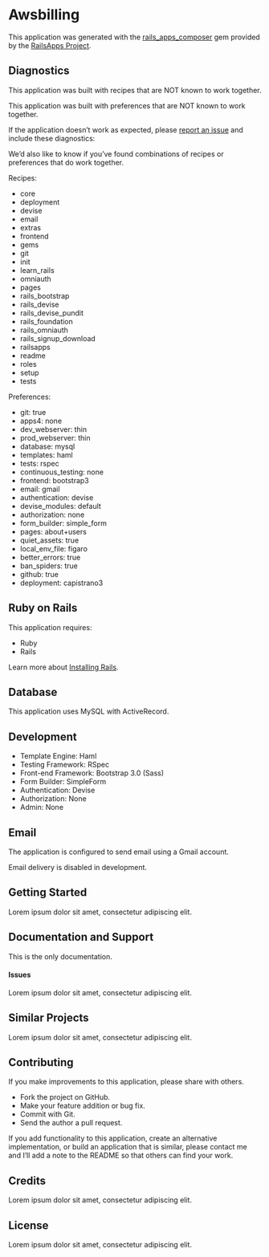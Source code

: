 Awsbilling
=========

This application was generated with the [rails_apps_composer](https://github.com/RailsApps/rails_apps_composer) gem
provided by the [RailsApps Project](http://railsapps.github.io/).

Diagnostics
-----------

This application was built with recipes that are NOT known to work together.

This application was built with preferences that are NOT known to work
together.

If the application doesn’t work as expected, please [report an issue](https://github.com/RailsApps/rails_apps_composer/issues)
and include these diagnostics:

We’d also like to know if you’ve found combinations of recipes or
preferences that do work together.

Recipes:

* core
* deployment
* devise
* email
* extras
* frontend
* gems
* git
* init
* learn_rails
* omniauth
* pages
* rails_bootstrap
* rails_devise
* rails_devise_pundit
* rails_foundation
* rails_omniauth
* rails_signup_download
* railsapps
* readme
* roles
* setup
* tests

Preferences:

* git: true
* apps4: none
* dev_webserver: thin
* prod_webserver: thin
* database: mysql
* templates: haml
* tests: rspec
* continuous_testing: none
* frontend: bootstrap3
* email: gmail
* authentication: devise
* devise_modules: default
* authorization: none
* form_builder: simple_form
* pages: about+users
* quiet_assets: true
* local_env_file: figaro
* better_errors: true
* ban_spiders: true
* github: true
* deployment: capistrano3

Ruby on Rails
-------------

This application requires:

-   Ruby
-   Rails

Learn more about [Installing Rails](http://railsapps.github.io/installing-rails.html).

Database
--------

This application uses MySQL with ActiveRecord.

Development
-----------

-   Template Engine: Haml
-   Testing Framework: RSpec
-   Front-end Framework: Bootstrap 3.0 (Sass)
-   Form Builder: SimpleForm
-   Authentication: Devise
-   Authorization: None
-   Admin: None

Email
-----

The application is configured to send email using a Gmail account.

Email delivery is disabled in development.

Getting Started
---------------

Lorem ipsum dolor sit amet, consectetur adipiscing elit.

Documentation and Support
-------------------------

This is the only documentation.

#### Issues

Lorem ipsum dolor sit amet, consectetur adipiscing elit.

Similar Projects
----------------

Lorem ipsum dolor sit amet, consectetur adipiscing elit.

Contributing
------------

If you make improvements to this application, please share with others.

-   Fork the project on GitHub.
-   Make your feature addition or bug fix.
-   Commit with Git.
-   Send the author a pull request.

If you add functionality to this application, create an alternative
implementation, or build an application that is similar, please contact
me and I’ll add a note to the README so that others can find your work.

Credits
-------

Lorem ipsum dolor sit amet, consectetur adipiscing elit.

License
-------

Lorem ipsum dolor sit amet, consectetur adipiscing elit.
